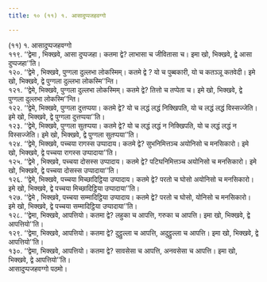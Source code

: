 ```yaml
---
title: १० (११) १. आसादुप्पजहवग्गो

---
```

(११) १. आसादुप्पजहवग्गो  
११९. ‘‘द्वेमा , भिक्खवे, आसा दुप्पजहा। कतमा द्वे? लाभासा च जीवितासा च। इमा खो, भिक्खवे, द्वे आसा दुप्पजहा’’ति।  
१२०. ‘‘द्वेमे , भिक्खवे, पुग्गला दुल्लभा लोकस्मिम्। कतमे द्वे ? यो च पुब्बकारी, यो च कतञ्ञू कतवेदी। इमे खो, भिक्खवे, द्वे पुग्गला दुल्लभा लोकस्मि’’न्ति।  
१२१. ‘‘द्वेमे, भिक्खवे, पुग्गला दुल्लभा लोकस्मिम्। कतमे द्वे? तित्तो च तप्पेता च। इमे खो, भिक्खवे, द्वे पुग्गला दुल्लभा लोकस्मि’’न्ति।  
१२२. ‘‘द्वेमे, भिक्खवे, पुग्गला दुत्तप्पया। कतमे द्वे? यो च लद्धं लद्धं निक्खिपति, यो च लद्धं लद्धं विस्सज्जेति। इमे खो, भिक्खवे, द्वे पुग्गला दुत्तप्पया’’ति।  
१२३. ‘‘द्वेमे, भिक्खवे, पुग्गला सुतप्पया। कतमे द्वे? यो च लद्धं लद्धं न निक्खिपति, यो च लद्धं लद्धं न विस्सज्जेति। इमे खो, भिक्खवे, द्वे पुग्गला सुतप्पया’’ति।  
१२४. ‘‘द्वेमे, भिक्खवे, पच्चया रागस्स उप्पादाय। कतमे द्वे? सुभनिमित्तञ्च अयोनिसो च मनसिकारो। इमे खो, भिक्खवे, द्वे पच्चया रागस्स उप्पादाया’’ति।  
१२५. ‘‘द्वेमे , भिक्खवे, पच्चया दोसस्स उप्पादाय। कतमे द्वे? पटिघनिमित्तञ्च अयोनिसो च मनसिकारो। इमे खो, भिक्खवे, द्वे पच्चया दोसस्स उप्पादाया’’ति।  
१२६. ‘‘द्वेमे, भिक्खवे, पच्चया मिच्छादिट्ठिया उप्पादाय। कतमे द्वे? परतो च घोसो अयोनिसो च मनसिकारो। इमे खो, भिक्खवे, द्वे पच्चया मिच्छादिट्ठिया उप्पादाया’’ति।  
१२७. ‘‘द्वेमे , भिक्खवे, पच्चया सम्मादिट्ठिया उप्पादाय। कतमे द्वे? परतो च घोसो, योनिसो च मनसिकारो। इमे खो, भिक्खवे, द्वे पच्चया सम्मादिट्ठिया उप्पादाया’’ति।  
१२८. ‘‘द्वेमा, भिक्खवे, आपत्तियो। कतमा द्वे? लहुका च आपत्ति, गरुका च आपत्ति। इमा खो, भिक्खवे, द्वे आपत्तियो’’ति।  
१२९. ‘‘द्वेमा, भिक्खवे, आपत्तियो। कतमा द्वे? दुट्ठुल्ला च आपत्ति, अदुट्ठुल्ला च आपत्ति। इमा खो, भिक्खवे, द्वे आपत्तियो’’ति।  
१३०. ‘‘द्वेमा, भिक्खवे, आपत्तियो। कतमा द्वे? सावसेसा च आपत्ति, अनवसेसा च आपत्ति। इमा खो, भिक्खवे, द्वे आपत्तियो’’ति।  
आसादुप्पजहवग्गो पठमो।  